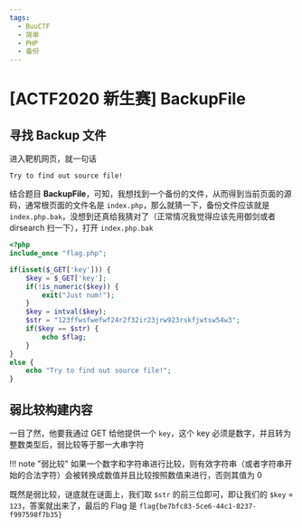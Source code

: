 ```yaml
---
tags:
  - BuuCTF
  - 简单
  - PHP
  - 备份
---
```


# \[ACTF2020 新生赛\] BackupFile

## 寻找 Backup 文件

进入靶机网页，就一句话

```
Try to find out source file!
```

结合题目 **BackupFile**，可知，我想找到一个备份的文件，从而得到当前页面的源码，通常根页面的文件名是 `index.php`，那么就猜一下，备份文件应该就是 `index.php.bak`，没想到还真给我猜对了（正常情况我觉得应该先用御剑或者 dirsearch 扫一下），打开 `index.php.bak`

```php
<?php
include_once "flag.php";

if(isset($_GET['key'])) {
    $key = $_GET['key'];
    if(!is_numeric($key)) {
        exit("Just num!");
    }
    $key = intval($key);
    $str = "123ffwsfwefwf24r2f32ir23jrw923rskfjwtsw54w3";
    if($key == $str) {
        echo $flag;
    }
}
else {
    echo "Try to find out source file!";
}
```

## 弱比较构建内容

一目了然，他要我通过 GET 给他提供一个 `key`，这个 key 必须是数字，并且转为整数类型后，弱比较等于那一大串字符

!!! note "弱比较"
    如果一个数字和字符串进行比较，则有效字符串（或者字符串开始的合法字符）会被转换成数值并且比较按照数值来进行，否则其值为 0

既然是弱比较，谜底就在谜面上，我们取 `$str` 的前三位即可，即让我们的 `$key` = `123`，答案就出来了，最后的 Flag 是 `flag{be7bfc83-5ce6-44c1-8237-f997598f7b35}`
